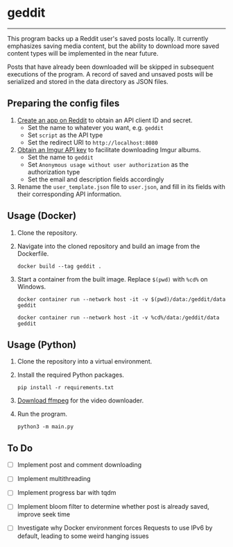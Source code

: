 # geddit
---
This program backs up a Reddit user's saved posts locally. It currently emphasizes saving media content, but the ability to download more saved content types will be implemented in the near future.

Posts that have already been downloaded will be skipped in subsequent executions of the program. A record of saved and unsaved posts will be serialized and stored in the data directory as JSON files.

## Preparing the config files
1. [Create an app on Reddit](https://www.reddit.com/prefs/apps) to obtain an API client ID and secret.
    - Set the name to whatever you want, e.g. `geddit`
    - Set `script` as the API type
    - Set the redirect URI to `http://localhost:8080`
2. [Obtain an Imgur API key](https://api.imgur.com/oauth2/addclient) to facilitate downloading Imgur albums.
    - Set the name to `geddit`
    - Set `Anonymous usage without user authorization` as the authorization type
    - Set the email and description fields accordingly
3. Rename the `user_template.json` file to `user.json`, and fill in its fields with their corresponding API information.

## Usage (Docker)
1. Clone the repository.
2. Navigate into the cloned repository and build an image from the Dockerfile.

    ```
    docker build --tag geddit .
    ```

3. Start a container from the built image. Replace `$(pwd)` with `%cd%` on Windows.

    ```
    docker container run --network host -it -v $(pwd)/data:/geddit/data geddit

    docker container run --network host -it -v %cd%/data:/geddit/data geddit
    ```

## Usage (Python)
1. Clone the repository into a virtual environment.
2. Install the required Python packages.

    ```
    pip install -r requirements.txt
    ```

3. [Download ffmpeg](https://ffmpeg.org/download.html) for the video downloader.
4. Run the program.

    ```
    python3 -m main.py
    ```

## To Do
- [ ] Implement post and comment downloading
- [ ] Implement multithreading
- [ ] Implement progress bar with tqdm
- [ ] Implement bloom filter to determine whether post is already saved, improve seek time

- [ ] Investigate why Docker environment forces Requests to use IPv6 by default, leading to some weird hanging issues
